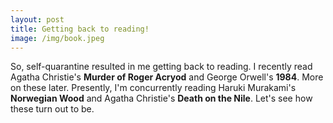 ```yaml
---
layout: post
title: Getting back to reading!
image: /img/book.jpeg
---
```


So, self-quarantine resulted in me getting back to reading. I recently read Agatha Christie's **Murder of Roger Acryod** and George Orwell's **1984**. More on these later. Presently, I'm concurrently reading Haruki Murakami's **Norwegian Wood** and Agatha Christie's **Death on the Nile**. Let's see how these turn out to be. 

